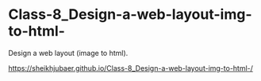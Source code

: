 # Class-8_Design-a-web-layout-img-to-html-
Design a web layout (image to html).

https://sheikhjubaer.github.io/Class-8_Design-a-web-layout-img-to-html-/
